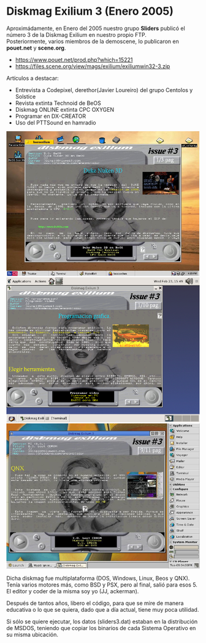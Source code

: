# Diskmag Exilium 3 (Enero 2005)

Aproximádamente, en Enero del 2005 nuestro grupo <b>Sliders</b> publicó el número 3 de la Diskmag Exilium en nuestro propio FTP.<br>
Posteriormente, varios miembros de la demoscene, lo publicaron en <b>pouet.net</b> y <b>scene.org</b>.

<ul>
 <li><a href='https://www.pouet.net/prod.php?which=15221'>https://www.pouet.net/prod.php?which=15221</a></li>  
 <li><a href='https://files.scene.org/view/mags/exilium/exiliumwin32-3.zip'>https://files.scene.org/view/mags/exilium/exiliumwin32-3.zip</a></li>
</ul>  

Artículos a destacar:
<ul>
 <li>Entrevista a Codepixel, derethor(Javier Loureiro) del grupo Centolos y Solstice</li>
 <li>Revista extinta Technoid de BeOS</li>
 <li>Diskmag ONLINE extinta CPC OXYGEN</li>
 <li>Programar en DX-CREATOR</li>
 <li>Uso del PTTSound en hamradio</li>
</ul>

<center><img src='preview/beos.jpg'></center>
<center><img src='preview/linux.png'></center>
<center><img src='preview/QNX.JPG'></center>

Dicha diskmag fue multiplataforma (DOS, Windows, Linux, Beos y QNX). Tenía varios motores más, como BSD y PSX, pero al final, salió para esos 5.<br>
El editor y coder de la misma soy yo (JJ, ackerman).<br>

Después de tantos años, libero el código, para que se mire de manera educativa o lo que se quiera, dado que a día actual, tiene muy poca utilidad.<br>

Si sólo se quiere ejecutar, los datos (sliders3.dat) estaban en la distribución de MSDOS, teniendo que copiar los binarios de cada Sistema Operativo en su misma ubicación.
